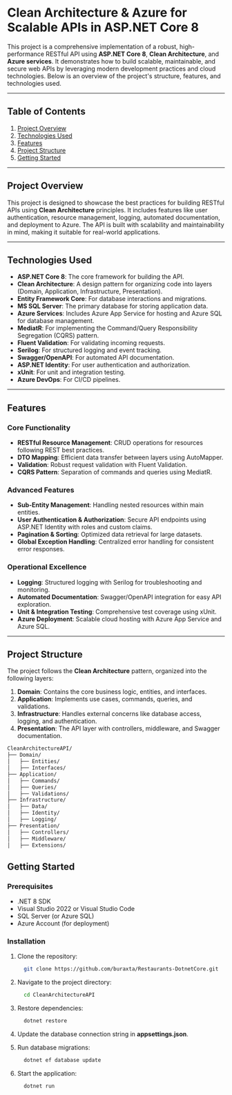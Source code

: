 # Clean Architecture & Azure for Scalable APIs in ASP.NET Core 8

This project is a comprehensive implementation of a robust, high-performance RESTful API using **ASP.NET Core 8**, **Clean Architecture**, and **Azure services**. It demonstrates how to build scalable, maintainable, and secure web APIs by leveraging modern development practices and cloud technologies. Below is an overview of the project's structure, features, and technologies used.

---

## Table of Contents
1. [Project Overview](#project-overview)
2. [Technologies Used](#technologies-used)
3. [Features](#features)
4. [Project Structure](#project-structure)
5. [Getting Started](#getting-started)

---

## Project Overview

This project is designed to showcase the best practices for building RESTful APIs using **Clean Architecture** principles. It includes features like user authentication, resource management, logging, automated documentation, and deployment to Azure. The API is built with scalability and maintainability in mind, making it suitable for real-world applications.

---

## Technologies Used

- **ASP.NET Core 8**: The core framework for building the API.
- **Clean Architecture**: A design pattern for organizing code into layers (Domain, Application, Infrastructure, Presentation).
- **Entity Framework Core**: For database interactions and migrations.
- **MS SQL Server**: The primary database for storing application data.
- **Azure Services**: Includes Azure App Service for hosting and Azure SQL for database management.
- **MediatR**: For implementing the Command/Query Responsibility Segregation (CQRS) pattern.
- **Fluent Validation**: For validating incoming requests.
- **Serilog**: For structured logging and event tracking.
- **Swagger/OpenAPI**: For automated API documentation.
- **ASP.NET Identity**: For user authentication and authorization.
- **xUnit**: For unit and integration testing.
- **Azure DevOps**: For CI/CD pipelines.

---

## Features

### Core Functionality
- **RESTful Resource Management**: CRUD operations for resources following REST best practices.
- **DTO Mapping**: Efficient data transfer between layers using AutoMapper.
- **Validation**: Robust request validation with Fluent Validation.
- **CQRS Pattern**: Separation of commands and queries using MediatR.

### Advanced Features
- **Sub-Entity Management**: Handling nested resources within main entities.
- **User Authentication & Authorization**: Secure API endpoints using ASP.NET Identity with roles and custom claims.
- **Pagination & Sorting**: Optimized data retrieval for large datasets.
- **Global Exception Handling**: Centralized error handling for consistent error responses.

### Operational Excellence
- **Logging**: Structured logging with Serilog for troubleshooting and monitoring.
- **Automated Documentation**: Swagger/OpenAPI integration for easy API exploration.
- **Unit & Integration Testing**: Comprehensive test coverage using xUnit.
- **Azure Deployment**: Scalable cloud hosting with Azure App Service and Azure SQL.

---

## Project Structure

The project follows the **Clean Architecture** pattern, organized into the following layers:

1. **Domain**: Contains the core business logic, entities, and interfaces.
2. **Application**: Implements use cases, commands, queries, and validations.
3. **Infrastructure**: Handles external concerns like database access, logging, and authentication.
4. **Presentation**: The API layer with controllers, middleware, and Swagger documentation.

```bash
CleanArchitectureAPI/
├── Domain/
│   ├── Entities/
│   ├── Interfaces/
├── Application/
│   ├── Commands/
│   ├── Queries/
│   ├── Validations/
├── Infrastructure/
│   ├── Data/
│   ├── Identity/
│   ├── Logging/
├── Presentation/
│   ├── Controllers/
│   ├── Middleware/
│   ├── Extensions/
```
## Getting Started

### Prerequisites
- .NET 8 SDK
- Visual Studio 2022 or Visual Studio Code
- SQL Server (or Azure SQL)
- Azure Account (for deployment)

### Installation
1. Clone the repository:
   ```bash
     git clone https://github.com/buraxta/Restaurants-DotnetCore.git
   ```
2. Navigate to the project directory:
   ```bash
     cd CleanArchitectureAPI
   ```
3. Restore dependencies:
    ```bash
      dotnet restore
    ```
4. Update the database connection string in **appsettings.json**.

5. Run database migrations:
   ```bash
     dotnet ef database update
   ```
6. Start the application:
   ```bash
     dotnet run
   ```
